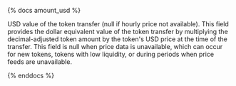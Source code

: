 {% docs amount_usd %}

USD value of the token transfer (null if hourly price not available). This field provides the dollar equivalent value of the token transfer by multiplying the decimal-adjusted token amount by the token's USD price at the time of the transfer. This field is null when price data is unavailable, which can occur for new tokens, tokens with low liquidity, or during periods when price feeds are unavailable.

{% enddocs %}
